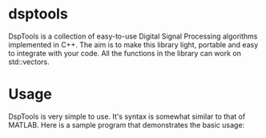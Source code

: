 dsptools
========

DspTools is a collection of easy-to-use Digital Signal Processing algorithms implemented in C++. The aim is to make this library light, portable and easy to integrate with your code. All the functions in the library can work on std::vectors.

Usage
=====

DspTools is very simple to use. It's syntax is somewhat similar to that of MATLAB. Here is a sample program that demonstrates the basic usage:

```cpp

```
